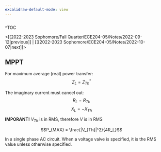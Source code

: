 ```yaml
---
excalidraw-default-mode: view
---
```



```toc

```
^TOC

<[[2022-2023 Sophomore/Fall Quarter/ECE204-05/Notes/2022-09-12|previous]] | [[[2022-2023 Sophomore/ECE204-05/Notes/2022-10-07|next]]>

## MPPT
For maximum average (real) power transfer:
$$Z_L = Z_{Th}^*$$


The imaginary current must cancel out:
$$R_L = R_{Th}$$
$$X_L = -X_{Th}$$

**IMPORANT!** $V_{Th}$ is in RMS, therefore $V$ is in RMS

$$P_{MAX} = \frac{|V_{Th}|^2}{4R_L}$$

In a single phase AC circuit. When a voltage valve is specified, it is the RMS value unless otherwise specified. 